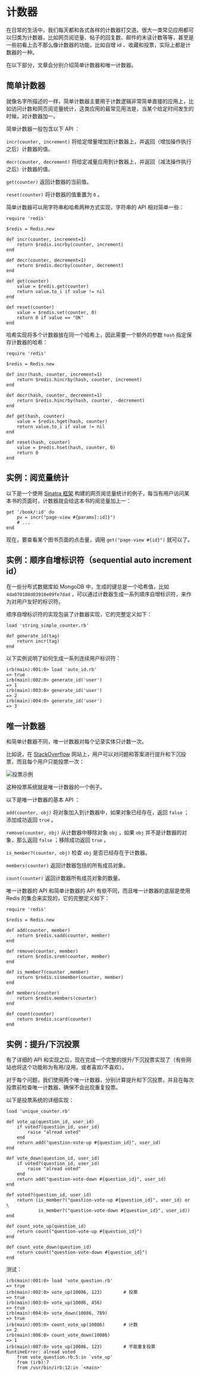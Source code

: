# 计数器

在日常的生活中，我们每天都和各式各样的计数器打交道。很大一类常见应用都可以归类为计数器，比如网页阅览量、帖子的回复数、邮件的未读计数等等，甚至是一些初看上去不那么像计数器的功能，比如自增 id 、收藏和投票，实际上都是计数器的一种。

在以下部分，文章会分别介绍简单计数器和唯一计数器。


## 简单计数器

就像名字所描述的一样，简单计数器主要用于计数逻辑非常简单直接的应用上，比如访问计数和网页阅览量统计，这类应用的最常见用法是，当某个给定时间发生的时候，对计数器加一。

简单计数器一般包含以下 API ：

``incr(counter, increment)`` 将给定增量增加到计数器上，并返回（增加操作执行之后）计数器的值。

``decr(counter, decrement)`` 将给定减量应用到计数器上，并返回（减法操作执行之后）计数器的值。

``get(counter)`` 返回计数器的当前值。

``reset(counter)`` 将计数器的值重置为 ``0`` 。

简单计数器可以用字符串和哈希两种方式实现，字符串的 API 相对简单一些：

    require 'redis'

    $redis = Redis.new

    def incr(counter, increment=1)
        return $redis.incrby(counter, increment)
    end

    def decr(counter, decrement=1)
        return $redis.decrby(counter, decrement)
    end

    def get(counter)
        value = $redis.get(counter)
        return value.to_i if value != nil
    end

    def reset(counter)
        value = $redis.set(counter, 0)
        return 0 if value == "OK"
    end

哈希实现将多个计数器放在同一个哈希上，因此需要一个额外的参数 ``hash`` 指定保存计数器的哈希：

    require 'redis'

    $redis = Redis.new

    def incr(hash, counter, increment=1)
        return $redis.hincrby(hash, counter, increment)
    end

    def decr(hash, counter, decrement=1)
        return $redis.hincrby(hash, counter, -decrement)
    end

    def get(hash, counter)
        value = $redis.hget(hash, counter)
        return value.to_i if value != nil
    end

    def reset(hash, counter)
        value = $redis.hset(hash, counter, 0)
        return 0
    end


## 实例：阅览量统计

以下是一个使用 [Sinatra 框架](http://www.sinatrarb.com/) 构建的网页阅览量统计的例子，每当有用户访问某本书的页面时，计数器就会给这本书的阅览量加上一：

    get '/book/:id' do
        pv = incr("page-view #{params[:id]}")
        # ...
    end

现在，要查看某个图书页面的点击量，调用 ``get("page-view #{id}")`` 就可以了。


## 实例：顺序自增标识符（sequential auto increment id）

在一些分布式数据库如 MongoDB 中，生成的键总是一个哈希值，比如 ``4da070180d03918e09fe7dad`` ，可以通过计数器生成一系列顺序自增标识符，来作为对用户友好的标识符。

顺序自增标识符的实现包装了计数器实现，它的完整定义如下：

    load 'string_simple_counter.rb'

    def generate_id(tag)
        return incr(tag)
    end

以下实例说明了如何生成一系列连续用户标识符：

    irb(main):001:0> load 'auto_id.rb'
    => true
    irb(main):002:0> generate_id('user')
    => 1
    irb(main):003:0> generate_id('user')
    => 2
    irb(main):004:0> generate_id('user')
    => 3


## 唯一计数器

和简单计数器不同，唯一计数器对每个记录实体只计数一次。

比如说，在 [StackOverflow](http://stackoverflow.com/) 网站上，用户可以对问题和答案进行提升和下沉投票，而且每个用户只能投票一次：

![投票示例](https://raw.github.com/redisbook/book/bb003b6a7ec203fed21e64c392997fdbc440ad11/image/usage/vote.png)

这种投票系统就是唯一计数器的一个例子。

以下是唯一计数器的基本 API ：

``add(counter, obj)`` 将对象加入到计数器中，如果对象已经存在，返回 ``false`` ；添加成功返回 ``true`` 。

``remove(counter, obj)`` 从计数器中移除对象 ``obj`` ，如果 ``obj`` 并不是计数器的对象，那么返回 ``false`` ；移除成功返回 ``true`` 。

``is_member?(counter, obj)`` 检查 ``obj`` 是否已经存在于计数器。

``members(counter)`` 返回计数器包括的所有成员对象。

``count(counter)`` 返回计数器所有成员对象的数量。

唯一计数器的 API 和简单计数器的 API 有些不同，而且唯一计数器的底层是使用 Redis 的集合来实现的，它的完整定义如下：

    require 'redis'

    $redis = Redis.new

    def add(counter, member)
        return $redis.sadd(counter, member)
    end

    def remove(counter, member)
        return $redis.srem(counter, member)
    end

    def is_member?(counter ,member)
        return $redis.sismember(counter, member)
    end

    def members(counter)
        return $redis.members(counter)
    end

    def count(counter)
        return $redis.scard(counter)
    end


## 实例：提升/下沉投票

有了详细的 API 和实现之后，现在完成一个完整的提升/下沉投票实现了（有些网站也将这个功能称为有用/没用，或者喜欢/不喜欢）。

对于每个问题，我们使用两个唯一计数器，分别计算提升和下沉投票，并且在每次投票前检查唯一计数器，确保不会出现重复投票。

以下是投票系统的详细实现：

    load 'unique_counter.rb'

    def vote_up(question_id, user_id)
        if voted?(question_id, user_id)
            raise "alread voted"
        end
        return add("question-vote-up #{question_id}", user_id)
    end

    def vote_down(question_id, user_id)
        if voted?(question_id, user_id)
            raise "alread voted"
        end
        return add("question-vote-down #{question_id}", user_id)
    end

    def voted?(question_id, user_id)
        return (is_member?("question-vote-up #{question_id}", user_id) or \
                is_member?("question-vote-down #{question_id}", user_id))
    end

    def count_vote_up(question_id)
        return count("question-vote-up #{question_id}")
    end

    def count_vote_down(question_id)
        return count("question-vote-down #{question_id}")
    end

测试：

    irb(main):001:0> load 'vote_question.rb'
    => true
    irb(main):002:0> vote_up(10086, 123)        # 投票
    => true
    irb(main):003:0> vote_up(10086, 456)
    => true
    irb(main):004:0> vote_down(10086, 789)
    => true
    irb(main):005:0> count_vote_up(10086)       # 计数
    => 2
    irb(main):006:0> count_vote_down(10086)
    => 1
    irb(main):007:0> vote_up(10086, 123)        # 不能重复投票
    RuntimeError: alread voted
        from vote_question.rb:5:in `vote_up'
        from (irb):7
        from /usr/bin/irb:12:in `<main>'
